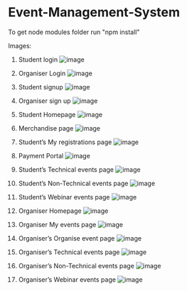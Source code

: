 # Event-Management-System
To get node modules folder run "npm install"

Images:

1. Student login
![image](https://user-images.githubusercontent.com/66775938/172346740-a88b30f3-7871-4cd4-830d-0ad76b966a61.png)

2. Organiser Login
![image](https://user-images.githubusercontent.com/66775938/172346859-36e6260c-1c21-4e5a-8a24-f8e4e74213f1.png)

3. Student signup
![image](https://user-images.githubusercontent.com/66775938/172346952-9e8cd950-fffe-4624-9788-b9a358095518.png)

4. Organiser sign up
![image](https://user-images.githubusercontent.com/66775938/172347038-243e81d9-8496-4a14-8f58-914c215e8994.png)

5. Student Homepage
![image](https://user-images.githubusercontent.com/66775938/172347100-1ab135d3-06d2-4327-9c8e-12fdcc9561b3.png)

6. Merchandise page
![image](https://user-images.githubusercontent.com/66775938/172347183-ab61dbb9-449b-491b-b450-e2d01252afd0.png)

7. Student’s My registrations page
![image](https://user-images.githubusercontent.com/66775938/172347245-e426e60e-4de4-47d5-b19b-3354372d66b1.png)

8. Payment Portal
![image](https://user-images.githubusercontent.com/66775938/172347299-a70c6a12-32c9-4159-a28e-15fc1d0775de.png)

9. Student’s Technical events page
![image](https://user-images.githubusercontent.com/66775938/172347379-8bf889f7-7bdc-4ff8-b908-047e367179f7.png)

10. Student’s Non-Technical events page
![image](https://user-images.githubusercontent.com/66775938/172347439-10f35e29-61fe-4877-912f-390acee7b9e2.png)

11. Student’s Webinar events page
![image](https://user-images.githubusercontent.com/66775938/172347582-c466f5a0-8b50-4c9d-949b-81760b170e9e.png)

12. Organiser Homepage
![image](https://user-images.githubusercontent.com/66775938/172347644-ff044498-3e9b-4407-9bd3-d0594bb67d32.png)

13. Organiser My events page
![image](https://user-images.githubusercontent.com/66775938/172347715-6213b648-29a5-402c-bb59-1621201e12fd.png)

14. Organiser’s Organise event page
![image](https://user-images.githubusercontent.com/66775938/172347785-d0894ebd-3eb8-41f7-a04c-2f0c52d05a34.png)

15. Organiser’s Technical events page
![image](https://user-images.githubusercontent.com/66775938/172347924-1db8b2ff-27e8-4935-9d47-269f09b8c9ae.png)

16. Organiser’s Non-Technical events page
![image](https://user-images.githubusercontent.com/66775938/172347868-97c0b618-7d1d-4e2f-8015-4358d82d8c2e.png)

17. Organiser’s Webinar events page
![image](https://user-images.githubusercontent.com/66775938/172347967-6b6150ff-6f54-4c79-98d5-d97d72a06c5c.png)
